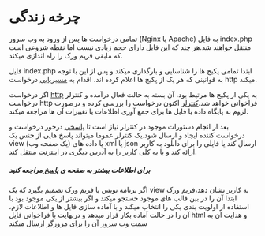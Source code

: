 # چرخه زندگی
تمامی درخواست ها پس از ورود به وب سرور (Nginx یا Apache) به فایل index.php منتقل خواهند شد.هر چند که این فایل دارای حجم زیادی نیست اما نقطه شروعی است که مابقی فریم ورک را راه اندازی میکند.

فایل index.php  ابتدا تمامی پکیج ها را شناسایی و بارگذاری میکند و پس از این با توجه به قوانینی که هر یک از پکیج ها اعلام کرده اند، اقدام 
به [مسیریابی](routing.md) درخواست http میکند.

اگر درخواست [http](http.md) به یکی از پکیج ها مرتبط بود، آن بسته به حالت فعال درآمده و کنترلر درخواست http فراخوانی خواهد شد.[کنترلر](controller.md) اکنون درخواست را 
بررسی کرده و درصورت لزوم به پایگاه داده یا فایل ها برای جمع آوری اطلاعات یا تغییرات آن ها مراجعه میکند.

بعد از انجام دستورات موجود در کنترلر نیاز است تا [پاسخی](response.md) درخور درخواست و درخواست کننده ایجاد و ارسال شود.یک کنترلر عموما میتواند پاسخ هایی 
از جنس یک view (یک صفحه وب) یا داده های xml یا json ارسال کند یا فایلی را برای دانلود به کاربر ارائه کند و یا به کلی کاربر را به آدرس 
دیگری در اینترنت منتقل کند.
##### برای اطلاعات بیشتر به صفحه ی [پاسخ ](response.md) مراجعه کنید

اگر برنامه نویس یا فریم ورک تصمیم بگیرد که یک view به کاربر نشان دهد،فریم ورک ابتدا آن را در بین قالب های موجود جستجو میکند و اگر بیشتر از 
 یکی موجود بود با استفاده از اولویت بندی یکی را انتخاب میکند و با آماده سازی فایل ها و اطلاعات لازم، آن را در حالت آماده بکار قرار میدهد و درنهایت با فراخوانی فایل html و هدایت آن به سمت وب سرور آن را برای مرورگر ارسال میکند
